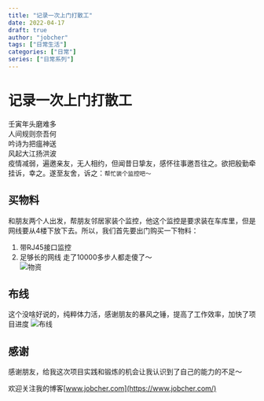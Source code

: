```yaml
---
title: "记录一次上门打散工"
date: 2022-04-17
draft: true
author: "jobcher"
tags: ["日常生活"]
categories: ["日常"]
series: ["日常系列"]
---
```


# 记录一次上门打散工
壬寅年头磨难多  
人间规则奈吾何  
吟诗为把瘟神送  
风起大江扬洪波  
疫情减弱，遍邀亲友，无人相约，但闻昔日挚友，感怀往事邀吾往之。欲把殷勤牵挂诉，幸之。遂至友舍，诉之：`帮忙装个监控吧～`  
  
## 买物料
和朋友两个人出发，帮朋友邻居家装个监控，他这个监控是要求装在车库里，但是网线要从4楼下放下去。所以，我们首先要出门购买一下物料：  
1. 带RJ45接口监控
2. 足够长的网线
走了10000多步人都走傻了～  
![物资](/images/20220416-1.jpg)
## 布线
这个没啥好说的，纯粹体力活，感谢朋友的暴风之锤，提高了工作效率，加快了项目进度
![布线](/images/20220416-2.jpg)
## 感谢
感谢朋友，给我这次项目实践和锻炼的机会让我认识到了自己的能力的不足～
  
欢迎关注我的博客[www.jobcher.com](https://www.jobcher.com/)